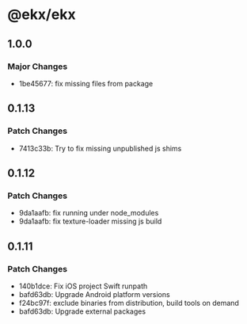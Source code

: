 # @ekx/ekx

## 1.0.0

### Major Changes

- 1be45677: fix missing files from package

## 0.1.13

### Patch Changes

- 7413c33b: Try to fix missing unpublished js shims

## 0.1.12

### Patch Changes

- 9da1aafb: fix running under node_modules
- 9da1aafb: fix texture-loader missing js build

## 0.1.11

### Patch Changes

- 140b1dce: Fix iOS project Swift runpath
- bafd63db: Upgrade Android platform versions
- f24bc97f: exclude binaries from distribution, build tools on demand
- bafd63db: Upgrade external packages
